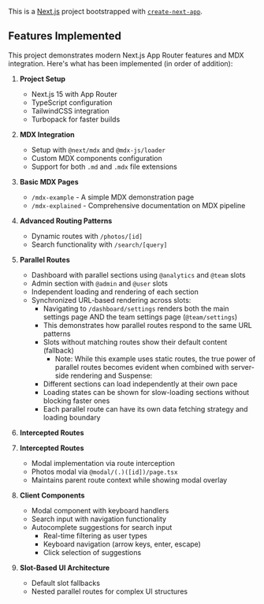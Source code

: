 This is a [Next.js](https://nextjs.org) project bootstrapped with [`create-next-app`](https://nextjs.org/docs/app/api-reference/cli/create-next-app).

## Features Implemented

This project demonstrates modern Next.js App Router features and MDX integration. Here's what has been implemented (in order of addition):

1. **Project Setup**
   - Next.js 15 with App Router
   - TypeScript configuration
   - TailwindCSS integration
   - Turbopack for faster builds

2. **MDX Integration**
   - Setup with `@next/mdx` and `@mdx-js/loader`
   - Custom MDX components configuration
   - Support for both `.md` and `.mdx` file extensions

3. **Basic MDX Pages**
   - `/mdx-example` - A simple MDX demonstration page
   - `/mdx-explained` - Comprehensive documentation on MDX pipeline

4. **Advanced Routing Patterns**
   - Dynamic routes with `/photos/[id]`
   - Search functionality with `/search/[query]`

5. **Parallel Routes**
   - Dashboard with parallel sections using `@analytics` and `@team` slots
   - Admin section with `@admin` and `@user` slots
   - Independent loading and rendering of each section
   - Synchronized URL-based rendering across slots:
     - Navigating to `/dashboard/settings` renders both the main settings page AND the team settings page (`@team/settings`)
     - This demonstrates how parallel routes respond to the same URL patterns
     - Slots without matching routes show their default content (fallback)
       - Note: While this example uses static routes, the true power of parallel routes becomes evident when combined with server-side rendering and Suspense:
     - Different sections can load independently at their own pace
     - Loading states can be shown for slow-loading sections without blocking faster ones
     - Each parallel route can have its own data fetching strategy and loading boundary

6. **Intercepted Routes**

7. **Intercepted Routes**
   - Modal implementation via route interception
   - Photos modal via `@modal/(.)([id])/page.tsx`
   - Maintains parent route context while showing modal overlay

8. **Client Components**
   - Modal component with keyboard handlers
   - Search input with navigation functionality
   - Autocomplete suggestions for search input
     - Real-time filtering as user types
     - Keyboard navigation (arrow keys, enter, escape)
     - Click selection of suggestions

9. **Slot-Based UI Architecture**
   - Default slot fallbacks
   - Nested parallel routes for complex UI structures
